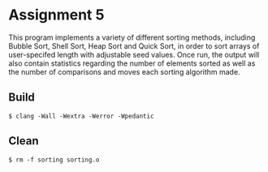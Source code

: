 # Assignment 5

This program implements a variety of different sorting methods, including Bubble Sort, Shell Sort, Heap Sort and Quick Sort, in order to sort arrays of user-specifed length with adjustable seed values. Once run, the output will also contain statistics regarding the number of elements sorted as well as the number of comparisons and moves each sorting algorithm made. 

## Build

    $ clang -Wall -Wextra -Werror -Wpedantic

## Clean 

    $ rm -f sorting sorting.o

